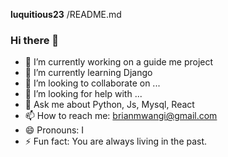**luquitious23** /README.md

### Hi there 👋


- 🔭 I’m currently working on a guide me project
- 🌱 I’m currently learning Django
- 👯 I’m looking to collaborate on ...
- 🤔 I’m looking for help with ...
- 💬 Ask me about Python, Js, Mysql, React
- 📫 How to reach me: brianmwangi@gmail.com
- 😄 Pronouns: I
- ⚡ Fun fact: You are always living in the past.

